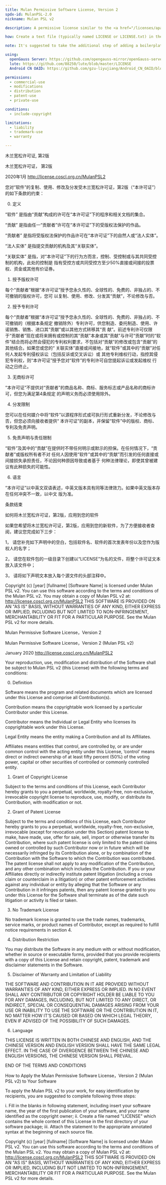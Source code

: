 ```yaml
---
title: Mulan Permissive Software License, Version 2
spdx-id: MulanPSL-2.0
nickname: Mulan PSL v2

description: A permissive license similar to the <a href="/licenses/apache-2.0/">Apache License</a>, but explicitly states that it does not grant trademark rights. Mulan Permissive Software License is the first open source license in both Chinese and English approved by OSI.

how: Create a text file (typically named LICENSE or LICENSE.txt) in the root of your source code and copy the text of the license into the file.

note: It's suggested to take the additional step of adding a boilerplate notice to the top of each file. The boilerplate can be found at the end of the license.

using:
  openGauss Server: https://github.com/opengauss-mirror/openGauss-server/blob/master/License
  lute: https://github.com/88250/lute/blob/master/LICENSE
  Android CN OAID: https://github.com/gzu-liyujiang/Android_CN_OAID/blob/master/LICENSE

permissions:
  - commercial-use
  - modifications
  - distribution
  - patent-use
  - private-use

conditions:
  - include-copyright

limitations:
  - liability
  - trademark-use
  - warranty

---
```


木兰宽松许可证, 第2版

木兰宽松许可证， 第2版

2020年1月 http://license.coscl.org.cn/MulanPSL2

您对“软件”的复制、使用、修改及分发受木兰宽松许可证，第2版（“本许可证”）的如下条款的约束：

0.   定义

“软件” 是指由“贡献”构成的许可在“本许可证”下的程序和相关文档的集合。

“贡献” 是指由任一“贡献者”许可在“本许可证”下的受版权法保护的作品。

“贡献者” 是指将受版权法保护的作品许可在“本许可证”下的自然人或“法人实体”。

“法人实体” 是指提交贡献的机构及其“关联实体”。

“关联实体” 是指，对“本许可证”下的行为方而言，控制、受控制或与其共同受控制的机构，此处的控制是
指有受控方或共同受控方至少50%直接或间接的投票权、资金或其他有价证券。

1.   授予版权许可

每个“贡献者”根据“本许可证”授予您永久性的、全球性的、免费的、非独占的、不可撤销的版权许可，您可
以复制、使用、修改、分发其“贡献”，不论修改与否。

2.   授予专利许可

每个“贡献者”根据“本许可证”授予您永久性的、全球性的、免费的、非独占的、不可撤销的（根据本条规定
撤销除外）专利许可，供您制造、委托制造、使用、许诺销售、销售、进口其“贡献”或以其他方式转移其“贡
献”。前述专利许可仅限于“贡献者”现在或将来拥有或控制的其“贡献”本身或其“贡献”与许可“贡献”时的“软
件”结合而将必然会侵犯的专利权利要求，不包括对“贡献”的修改或包含“贡献”的其他结合。如果您或您的“
关联实体”直接或间接地，就“软件”或其中的“贡献”对任何人发起专利侵权诉讼（包括反诉或交叉诉讼）或
其他专利维权行动，指控其侵犯专利权，则“本许可证”授予您对“软件”的专利许可自您提起诉讼或发起维权
行动之日终止。

3.   无商标许可

“本许可证”不提供对“贡献者”的商品名称、商标、服务标志或产品名称的商标许可，但您为满足第4条规定
的声明义务而必须使用除外。

4.   分发限制

您可以在任何媒介中将“软件”以源程序形式或可执行形式重新分发，不论修改与否，但您必须向接收者提供“
本许可证”的副本，并保留“软件”中的版权、商标、专利及免责声明。

5.   免责声明与责任限制

“软件”及其中的“贡献”在提供时不带任何明示或默示的担保。在任何情况下，“贡献者”或版权所有者不对
任何人因使用“软件”或其中的“贡献”而引发的任何直接或间接损失承担责任，不论因何种原因导致或者基于
何种法律理论，即使其曾被建议有此种损失的可能性。

6.   语言

“本许可证”以中英文双语表述，中英文版本具有同等法律效力。如果中英文版本存在任何冲突不一致，以中文
版为准。

条款结束

如何将木兰宽松许可证，第2版，应用到您的软件

如果您希望将木兰宽松许可证，第2版，应用到您的新软件，为了方便接收者查阅，建议您完成如下三步：

1， 请您补充如下声明中的空白，包括软件名、软件的首次发表年份以及您作为版权人的名字；

2， 请您在软件包的一级目录下创建以“LICENSE”为名的文件，将整个许可证文本放入该文件中；

3， 请将如下声明文本放入每个源文件的头部注释中。

Copyright (c) [year] [fullname]
[Software Name] is licensed under Mulan PSL v2.
You can use this software according to the terms and conditions of the Mulan 
PSL v2.
You may obtain a copy of Mulan PSL v2 at:
         http://license.coscl.org.cn/MulanPSL2
THIS SOFTWARE IS PROVIDED ON AN "AS IS" BASIS, WITHOUT WARRANTIES OF ANY 
KIND, EITHER EXPRESS OR IMPLIED, INCLUDING BUT NOT LIMITED TO 
NON-INFRINGEMENT,
MERCHANTABILITY OR FIT FOR A PARTICULAR PURPOSE.
See the Mulan PSL v2 for more details.

Mulan Permissive Software License，Version 2

Mulan Permissive Software License，Version 2 (Mulan PSL v2)

January 2020 http://license.coscl.org.cn/MulanPSL2

Your reproduction, use, modification and distribution of the Software shall 
be subject to Mulan PSL v2 (this License) with the following terms and 
conditions:

0. Definition

Software means the program and related documents which are licensed under 
this License and comprise all Contribution(s).

Contribution means the copyrightable work licensed by a particular 
Contributor under this License.

Contributor means the Individual or Legal Entity who licenses its 
copyrightable work under this License.

Legal Entity means the entity making a Contribution and all its 
Affiliates.

Affiliates means entities that control, are controlled by, or are under 
common control with the acting entity under this License, ‘control’ means 
direct or indirect ownership of at least fifty percent (50%) of the voting 
power, capital or other securities of controlled or commonly controlled 
entity.

1. Grant of Copyright License

Subject to the terms and conditions of this License, each Contributor hereby 
grants to you a perpetual, worldwide, royalty-free, non-exclusive, 
irrevocable copyright license to reproduce, use, modify, or distribute its 
Contribution, with modification or not.

2. Grant of Patent License

Subject to the terms and conditions of this License, each Contributor hereby 
grants to you a perpetual, worldwide, royalty-free, non-exclusive, 
irrevocable (except for revocation under this Section) patent license to 
make, have made, use, offer for sale, sell, import or otherwise transfer its 
Contribution, where such patent license is only limited to the patent claims 
owned or controlled by such Contributor now or in future which will be 
necessarily infringed by its Contribution alone, or by combination of the 
Contribution with the Software to which the Contribution was contributed. 
The patent license shall not apply to any modification of the Contribution, 
and any other combination which includes the Contribution. If you or your 
Affiliates directly or indirectly institute patent litigation (including a 
cross claim or counterclaim in a litigation) or other patent enforcement 
activities against any individual or entity by alleging that the Software or 
any Contribution in it infringes patents, then any patent license granted to 
you under this License for the Software shall terminate as of the date such 
litigation or activity is filed or taken.

3. No Trademark License

No trademark license is granted to use the trade names, trademarks, service 
marks, or product names of Contributor, except as required to fulfill notice 
requirements in section 4.

4. Distribution Restriction

You may distribute the Software in any medium with or without modification, 
whether in source or executable forms, provided that you provide recipients 
with a copy of this License and retain copyright, patent, trademark and 
disclaimer statements in the Software.

5. Disclaimer of Warranty and Limitation of Liability

THE SOFTWARE AND CONTRIBUTION IN IT ARE PROVIDED WITHOUT WARRANTIES OF ANY 
KIND, EITHER EXPRESS OR IMPLIED. IN NO EVENT SHALL ANY CONTRIBUTOR OR 
COPYRIGHT HOLDER BE LIABLE TO YOU FOR ANY DAMAGES, INCLUDING, BUT NOT 
LIMITED TO ANY DIRECT, OR INDIRECT, SPECIAL OR CONSEQUENTIAL DAMAGES ARISING 
FROM YOUR USE OR INABILITY TO USE THE SOFTWARE OR THE CONTRIBUTION IN IT, NO 
MATTER HOW IT’S CAUSED OR BASED ON WHICH LEGAL THEORY, EVEN IF ADVISED OF 
THE POSSIBILITY OF SUCH DAMAGES.

6. Language

THIS LICENSE IS WRITTEN IN BOTH CHINESE AND ENGLISH, AND THE CHINESE VERSION 
AND ENGLISH VERSION SHALL HAVE THE SAME LEGAL EFFECT. IN THE CASE OF 
DIVERGENCE BETWEEN THE CHINESE AND ENGLISH VERSIONS, THE CHINESE VERSION 
SHALL PREVAIL.

END OF THE TERMS AND CONDITIONS

How to Apply the Mulan Permissive Software License，Version 2 
(Mulan PSL v2) to Your Software

To apply the Mulan PSL v2 to your work, for easy identification by 
recipients, you are suggested to complete following three steps:

i. Fill in the blanks in following statement, including insert your software 
name, the year of the first publication of your software, and your name 
identified as the copyright owner;
ii. Create a file named "LICENSE" which contains the whole context of this 
License in the first directory of your software package;
iii. Attach the statement to the appropriate annotated syntax at the 
beginning of each source file.

Copyright (c) [year] [fullname]
[Software Name] is licensed under Mulan PSL v2.
You can use this software according to the terms and conditions of the Mulan 
PSL v2.
You may obtain a copy of Mulan PSL v2 at:
         http://license.coscl.org.cn/MulanPSL2
THIS SOFTWARE IS PROVIDED ON AN "AS IS" BASIS, WITHOUT WARRANTIES OF ANY 
KIND, EITHER EXPRESS OR IMPLIED, INCLUDING BUT NOT LIMITED TO 
NON-INFRINGEMENT, MERCHANTABILITY OR FIT FOR A PARTICULAR PURPOSE.
See the Mulan PSL v2 for more details.
